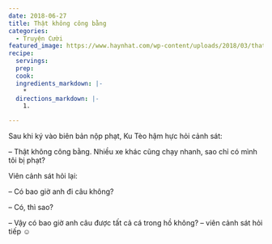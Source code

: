 ```yaml
---
date: 2018-06-27
title: Thật không công bằng
categories:
  - Truyện Cười
featured_image: https://www.haynhat.com/wp-content/uploads/2018/03/that-khong-cong-bang-300x160.jpg
recipe:
  servings:  
  prep:  
  cook:  
  ingredients_markdown: |-
    * 
  directions_markdown: |-
    1. 

---
```


Sau khi ký vào biên bản nộp phạt, Ku Tèo hậm hực hỏi cảnh sát:

– Thật không công bằng. Nhiều xe khác cũng chạy nhanh, sao chỉ có mình tôi bị phạt?

Viên cảnh sát hỏi lại:

– Có bao giờ anh đi câu không?

– Có, thì sao?

– Vậy có bao giờ anh câu được tất cả cá trong hồ không? – viên cảnh sát hỏi tiếp ☺
